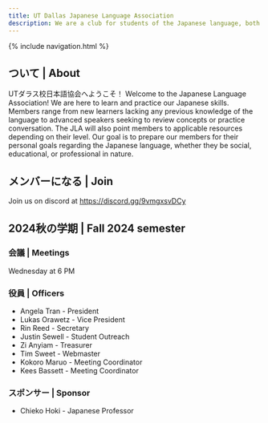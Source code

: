 ```yaml
---
title: UT Dallas Japanese Language Association
description: We are a club for students of the Japanese language, both in classes and in self study.
---
```


{% include navigation.html %}

## ついて | About

UTダラス校日本語協会へようこそ！ Welcome to the Japanese Language Association! We are here to learn and practice our Japanese skills. Members range from new learners lacking any previous knowledge of the language to advanced speakers seeking to review concepts or practice conversation. The JLA will also point members to applicable resources depending on their level. Our goal is to prepare our members for their personal goals regarding the Japanese language, whether they be social, educational, or professional in nature.

## メンバーになる | Join
Join us on discord at <https://discord.gg/9vmgxsvDCy>

## 2024秋の学期 | Fall 2024 semester

### 会議 | Meetings
Wednesday at 6 PM

### 役員 | Officers
* Angela Tran - President
* Lukas Orawetz - Vice President
* Rin Reed - Secretary
* Justin Sewell - Student Outreach
* Zi Anyiam - Treasurer
* Tim Sweet - Webmaster
* Kokoro Maruo - Meeting Coordinator
* Kees Bassett - Meeting Coordinator

### スポンサー | Sponsor
* Chieko Hoki - Japanese Professor
